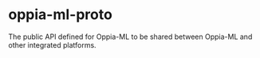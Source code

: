 # oppia-ml-proto
The public API defined for Oppia-ML to be shared between Oppia-ML and other integrated platforms.
